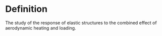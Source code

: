 # Definition

The study of the response of elastic structures to the combined effect
of aerodynamic heating and loading.
